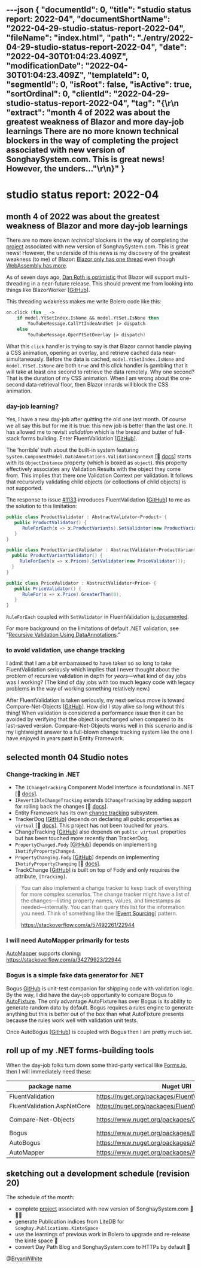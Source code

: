 ---json
{
  "documentId": 0,
  "title": "studio status report: 2022-04",
  "documentShortName": "2022-04-29-studio-status-report-2022-04",
  "fileName": "index.html",
  "path": "./entry/2022-04-29-studio-status-report-2022-04",
  "date": "2022-04-30T01:04:23.409Z",
  "modificationDate": "2022-04-30T01:04:23.409Z",
  "templateId": 0,
  "segmentId": 0,
  "isRoot": false,
  "isActive": true,
  "sortOrdinal": 0,
  "clientId": "2022-04-29-studio-status-report-2022-04",
  "tag": "{\r\n  \"extract\": \"month 4 of 2022 was about the greatest weakness of Blazor and more day-job learnings There are no more known technical blockers in the way of completing the  project associated with new version of SonghaySystem.com. This is great news! However, the unders…\"\r\n}"
}
---

# studio status report: 2022-04

## month 4 of 2022 was about the greatest weakness of Blazor and more day-job learnings

There are no more known _technical_ blockers in the way of completing the  [project](https://github.com/BryanWilhite/songhay-dashboard/projects/1) associated with new version of SonghaySystem.com. This is great news! However, the underside of this news is my discovery of the greatest weakness (to me) of Blazor: [Blazor only has one thread](https://github.com/dotnet/aspnetcore/issues/14253#issuecomment-534118256) even though [WebAssembly has more](https://web.dev/webassembly-threads/).

As of seven days ago, [Dan Roth is optimistic](https://github.com/dotnet/aspnetcore/issues/17730#issuecomment-1106583704) that Blazor will support multi-threading in a near-future release. This should prevent me from looking into things like BlazorWorker [[GitHub](https://github.com/Tewr/BlazorWorker)].

This threading weakness makes me write Bolero code like this:

```fsharp
on.click (fun _ ->
    if model.YtSetIndex.IsNone && model.YtSet.IsNone then
        YouTubeMessage.CallYtIndexAndSet |> dispatch
    else
        YouTubeMessage.OpenYtSetOverlay |> dispatch)
```

What this `click` handler is trying to say is that Blazor cannot handle playing a CSS animation, opening an overlay, and retrieve cached data near-simultaneously. Before the data is cached, `model.YtSetIndex.IsNone` and `model.YtSet.IsNone` are both `true` and this click handler is gambling that it will take at least one second to retrieve the data remotely. Why one second? That is the duration of my CSS animation. When I am wrong about the one-second data-retrieval floor, then Blazor innards will block the CSS animation.

### day-job learning?

Yes, I have a new day-job after quitting the old one last month. Of course we all say this but for me it is true: this new job is better than the last one. It has allowed me to revisit _validation_ which is the bread and butter of full-stack forms building. Enter FluentValidation [[GitHub](https://github.com/FluentValidation/FluentValidation)].

The ‘horrible’ truth about the built-in system featuring `System.ComponentModel.DataAnnotations.ValidationContext` [📖 [docs](https://docs.microsoft.com/en-us/dotnet/api/system.componentmodel.dataannotations.validationcontext?view=net-6.0)] starts with its `ObjectInstance` property (which is boxed as `object`). this property effectively associates any Validation Results with the object they come from. This implies that there one Validation Context per validation. It follows that recursively validating child objects (or collections of child objects) is not supported.

The response to issue [#1133](https://github.com/FluentValidation/FluentValidation/issues/1133) introduces FluentValidation [[GitHub](https://github.com/FluentValidation/FluentValidation)] to me as the solution to this limitation:

```csharp
public class ProductValidator : AbstractValidator<Product> {
   public ProductValidator() {
      RuleForEach(x => x.ProductVariants).SetValidator(new ProductVariantValidator());
   }
}

public class ProductVariantValidator : AbstractValidator<ProductVariant> {
  public ProductVariantValidator() {
     RuleForEach(x => x.Prices).SetValidator(new PriceValidator());
  }
}

public class PriceValidator : AbstractValidator<Price> {
   public PriceValidator() {
      RuleFor(x => x.Price).GreaterThan(0);
   }
}
```

`RuleForEach` coupled with `SetValidator` in FluentValidation [is documented](https://docs.fluentvalidation.net/en/latest/collections.html#collections-of-complex-types).

For more background on the limitations of default .NET validation, see “[Recursive Validation Using DataAnnotations](http://www.technofattie.com/2011/10/05/recursive-validation-using-dataannotations.html).”

### to avoid validation, use change tracking

I admit that I am a bit embarrassed to have taken so so long to take FluentValidation seriously which implies that I never thought about the problem of recursive validation in depth for _years_—what kind of day jobs was I working? (The kind of day jobs with too much legacy code with legacy problems in the way of working something relatively new.)

After FluentValidation is taken seriously, my next serious move is toward Compare-Net-Objects [[GitHub](https://github.com/GregFinzer/Compare-Net-Objects)]. How did I stay alive so long without this thing! When validation is considered a performance issue then it can be avoided by verifying that the object is unchanged when compared to its last-saved version. Compare-Net-Objects works well in this scenario and is my lightweight answer to a full-blown change tracking system like the one I have enjoyed in years past in Entity Framework.

## selected month 04 Studio notes

### Change-tracking in .NET

- The `IChangeTracking` Component Model interface is foundational in .NET [📖 [docs](https://docs.microsoft.com/en-us/dotnet/api/system.componentmodel.ichangetracking?view=net-6.0)].
- `IRevertibleChangeTracking` extends `IChangeTracking` by adding support for rolling back the changes [📖 [docs](https://docs.microsoft.com/en-us/dotnet/api/system.componentmodel.irevertiblechangetracking?view=net-6.0)].
- Entity Framework has its own [change tracking](https://docs.microsoft.com/en-us/ef/core/change-tracking/) subsystem.
- TrackerDog [[GitHub](https://github.com/mfidemraizer/trackerdog)] depends on declaring all public properties as `virtual` [📖 [docs](http://mfidemraizer.github.io/trackerdog/html/52e40f26-3dfe-47e0-adf1-09233e98f42e.htm#objects2trackable)]. This project has not been touched for years.
- ChangeTracking [[GitHub](https://github.com/joelweiss/ChangeTracking)] also depends on `public virtual` properties but has been touched more recently than TrackerDog.
- `PropertyChanged.Fody` [[GitHub](https://github.com/Fody/PropertyChanged)] depends on implementing `INotifyPropertyChanged`.
- `PropertyChanging.Fody` [[GitHub](https://github.com/Fody/PropertyChanging)] depends on implementing `INotifyPropertyChanging` [📖 [docs](https://docs.microsoft.com/en-us/dotnet/api/system.componentmodel.inotifypropertychanging?redirectedfrom=MSDN&view=net-6.0)].
- TrackChange [[GitHub](https://github.com/jrt324/TrackChange)] is built on top of Fody and only requires the attribute, `[Tracking]`.

>You can also implement a change tracker to keep track of everything for more complex scenarios. The change tracker might have a list of the changes—listing property names, values, and timestamps as needed—internally. You can than query this list for the information you need. Think of something like the [[Event Sourcing](https://martinfowler.com/eaaDev/EventSourcing.html)] pattern.
>
><https://stackoverflow.com/a/57492261/22944>

### I will need AutoMapper primarily for tests

[AutoMapper](https://docs.automapper.org/en/latest/index.html) supports cloning: <https://stackoverflow.com/a/34279923/22944>

### Bogus is a simple fake data generator for .NET

Bogus [GitHub](https://github.com/bchavez/Bogus) is unit-test companion for shipping code with validation logic. By the way, I did have the day-job opportunity to compare Bogus to [AutoFixture](https://autofixture.github.io/). The only advantage AutoFixture has over Bogus is its ability to generate random data by default. Bogus requires a rules engine to generate anything but this is better out of the box than what AutoFixture presents because the rules work well with validation unit tests.

Once AutoBogus [[GitHub](https://github.com/nickdodd79/AutoBogus)] is coupled with Bogus then I am pretty much set.

## roll up of my .NET forms-building tools

When the day-job folks turn down some third-party vertical like [Forms.io](https://forms.io/), then I will immediately need these:

| package name | Nuget URI | GitHub URI
|- |- |-
| FluentValidation | <https://nuget.org/packages/FluentValidation> | <https://github.com/FluentValidation/FluentValidation> |
| FluentValidation.AspNetCore | <https://nuget.org/packages/FluentValidation.AspNetCore> | <https://github.com/FluentValidation/FluentValidation> |
| Compare-Net-Objects | <https://www.nuget.org/packages/CompareNETObjects> | <https://github.com/GregFinzer/Compare-Net-Objects> |
| Bogus | <https://www.nuget.org/packages/Bogus/> | <https://github.com/bchavez/Bogus> |
| AutoBogus | <https://www.nuget.org/packages/AutoBogus/> | <https://github.com/nickdodd79/AutoBogus> |
| AutoMapper | <https://www.nuget.org/packages/AutoMapper/> | <https://github.com/AutoMapper/AutoMapper> |

## sketching out a development schedule (revision 20)

The schedule of the month:

- complete [project](https://github.com/BryanWilhite/songhay-dashboard/projects/1) associated with new version of SonghaySystem.com 📜🚜🔨
- generate Publication indices from LiteDB for `Songhay.Publications.KinteSpace`
- use the learnings of previous work in Bolero to upgrade and re-release the kinté space 🚀
- convert Day Path Blog and SonghaySystem.com to HTTPs by default 🔐

@[BryanWilhite](https://twitter.com/BryanWilhite)
